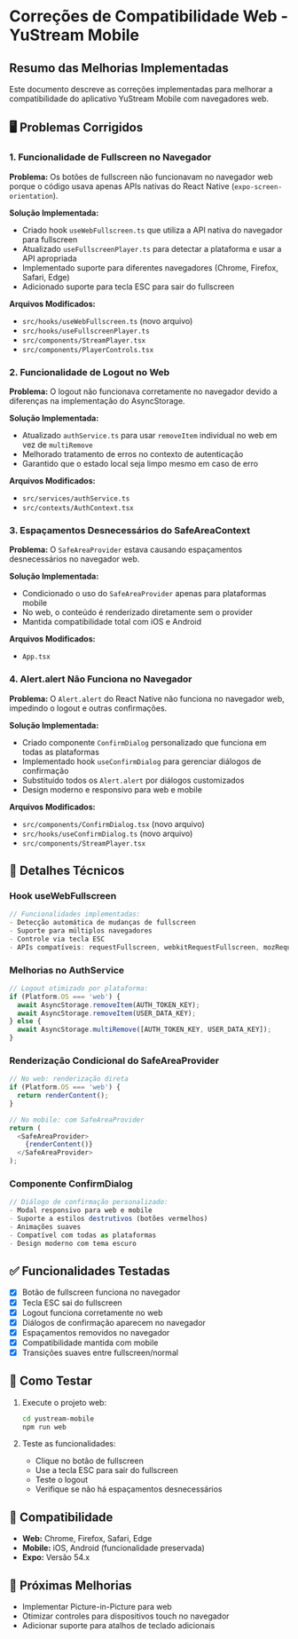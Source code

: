 # Correções de Compatibilidade Web - YuStream Mobile

## Resumo das Melhorias Implementadas

Este documento descreve as correções implementadas para melhorar a compatibilidade do aplicativo YuStream Mobile com navegadores web.

## 🖥️ Problemas Corrigidos

### 1. Funcionalidade de Fullscreen no Navegador

**Problema:** Os botões de fullscreen não funcionavam no navegador web porque o código usava apenas APIs nativas do React Native (`expo-screen-orientation`).

**Solução Implementada:**
- Criado hook `useWebFullscreen.ts` que utiliza a API nativa do navegador para fullscreen
- Atualizado `useFullscreenPlayer.ts` para detectar a plataforma e usar a API apropriada
- Implementado suporte para diferentes navegadores (Chrome, Firefox, Safari, Edge)
- Adicionado suporte para tecla ESC para sair do fullscreen

**Arquivos Modificados:**
- `src/hooks/useWebFullscreen.ts` (novo arquivo)
- `src/hooks/useFullscreenPlayer.ts`
- `src/components/StreamPlayer.tsx`
- `src/components/PlayerControls.tsx`

### 2. Funcionalidade de Logout no Web

**Problema:** O logout não funcionava corretamente no navegador devido a diferenças na implementação do AsyncStorage.

**Solução Implementada:**
- Atualizado `authService.ts` para usar `removeItem` individual no web em vez de `multiRemove`
- Melhorado tratamento de erros no contexto de autenticação
- Garantido que o estado local seja limpo mesmo em caso de erro

**Arquivos Modificados:**
- `src/services/authService.ts`
- `src/contexts/AuthContext.tsx`

### 3. Espaçamentos Desnecessários do SafeAreaContext

**Problema:** O `SafeAreaProvider` estava causando espaçamentos desnecessários no navegador web.

**Solução Implementada:**
- Condicionado o uso do `SafeAreaProvider` apenas para plataformas mobile
- No web, o conteúdo é renderizado diretamente sem o provider
- Mantida compatibilidade total com iOS e Android

**Arquivos Modificados:**
- `App.tsx`

### 4. Alert.alert Não Funciona no Navegador

**Problema:** O `Alert.alert` do React Native não funciona no navegador web, impedindo o logout e outras confirmações.

**Solução Implementada:**
- Criado componente `ConfirmDialog` personalizado que funciona em todas as plataformas
- Implementado hook `useConfirmDialog` para gerenciar diálogos de confirmação
- Substituído todos os `Alert.alert` por diálogos customizados
- Design moderno e responsivo para web e mobile

**Arquivos Modificados:**
- `src/components/ConfirmDialog.tsx` (novo arquivo)
- `src/hooks/useConfirmDialog.ts` (novo arquivo)
- `src/components/StreamPlayer.tsx`

## 🔧 Detalhes Técnicos

### Hook useWebFullscreen

```typescript
// Funcionalidades implementadas:
- Detecção automática de mudanças de fullscreen
- Suporte para múltiplos navegadores
- Controle via tecla ESC
- APIs compatíveis: requestFullscreen, webkitRequestFullscreen, mozRequestFullScreen, msRequestFullscreen
```

### Melhorias no AuthService

```typescript
// Logout otimizado por plataforma:
if (Platform.OS === 'web') {
  await AsyncStorage.removeItem(AUTH_TOKEN_KEY);
  await AsyncStorage.removeItem(USER_DATA_KEY);
} else {
  await AsyncStorage.multiRemove([AUTH_TOKEN_KEY, USER_DATA_KEY]);
}
```

### Renderização Condicional do SafeAreaProvider

```typescript
// No web: renderização direta
if (Platform.OS === 'web') {
  return renderContent();
}

// No mobile: com SafeAreaProvider
return (
  <SafeAreaProvider>
    {renderContent()}
  </SafeAreaProvider>
);
```

### Componente ConfirmDialog

```typescript
// Diálogo de confirmação personalizado:
- Modal responsivo para web e mobile
- Suporte a estilos destrutivos (botões vermelhos)
- Animações suaves
- Compatível com todas as plataformas
- Design moderno com tema escuro
```

## ✅ Funcionalidades Testadas

- [x] Botão de fullscreen funciona no navegador
- [x] Tecla ESC sai do fullscreen
- [x] Logout funciona corretamente no web
- [x] Diálogos de confirmação aparecem no navegador
- [x] Espaçamentos removidos no navegador
- [x] Compatibilidade mantida com mobile
- [x] Transições suaves entre fullscreen/normal

## 🚀 Como Testar

1. Execute o projeto web:
   ```bash
   cd yustream-mobile
   npm run web
   ```

2. Teste as funcionalidades:
   - Clique no botão de fullscreen
   - Use a tecla ESC para sair do fullscreen
   - Teste o logout
   - Verifique se não há espaçamentos desnecessários

## 📱 Compatibilidade

- **Web:** Chrome, Firefox, Safari, Edge
- **Mobile:** iOS, Android (funcionalidade preservada)
- **Expo:** Versão 54.x

## 🔄 Próximas Melhorias

- Implementar Picture-in-Picture para web
- Otimizar controles para dispositivos touch no navegador
- Adicionar suporte para atalhos de teclado adicionais
